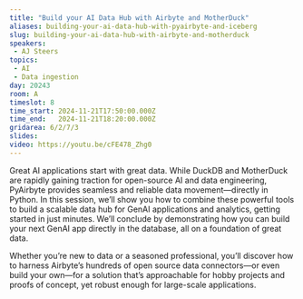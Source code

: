 ```yaml
---
title: "Build your AI Data Hub with Airbyte and MotherDuck"
aliases: building-your-ai-data-hub-with-pyairbyte-and-iceberg
slug: building-your-ai-data-hub-with-airbyte-and-motherduck
speakers:
 - AJ Steers
topics:
 - AI
 - Data ingestion
day: 20243
room: A
timeslot: 8
time_start: 2024-11-21T17:50:00.000Z
time_end:   2024-11-21T18:20:00.000Z
gridarea: 6/2/7/3
slides: 
video: https://youtu.be/cFE478_Zhg0
---
```


Great AI applications start with great data. While DuckDB and MotherDuck are rapidly gaining traction for open-source AI and data engineering, PyAirbyte provides seamless and reliable data movement—directly in Python. In this session, we’ll show you how to combine these powerful tools to build a scalable data hub for GenAI applications and analytics, getting started in just minutes. We’ll conclude by demonstrating how you can build your next GenAI app directly in the database, all on a foundation of great data.

Whether you’re new to data or a seasoned professional, you’ll discover how to harness Airbyte’s hundreds of open source data connectors—or even build your own—for a solution that’s approachable for hobby projects and proofs of concept, yet robust enough for large-scale applications.